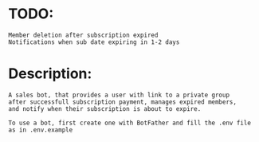 # TODO:
    Member deletion after subscription expired
    Notifications when sub date expiring in 1-2 days

# Description:
    A sales bot, that provides a user with link to a private group
    after successfull subscription payment, manages expired members, 
    and notify when their subscription is about to expire.

    To use a bot, first create one with BotFather and fill the .env file
    as in .env.example